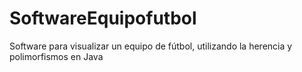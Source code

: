 # SoftwareEquipofutbol
 Software para visualizar un equipo de fútbol, utilizando la herencia y polimorfismos en Java
